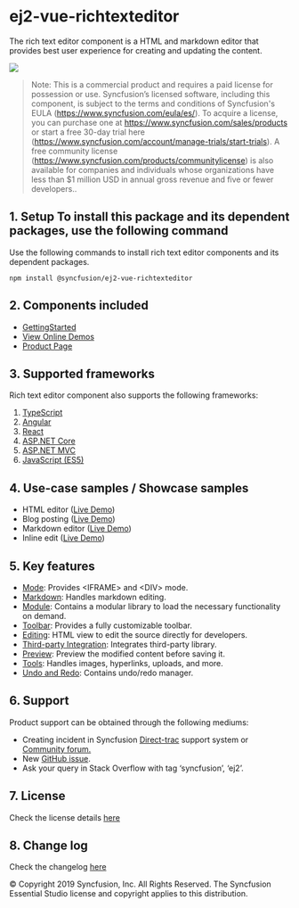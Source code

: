 # ej2-vue-richtexteditor

The rich text editor component is a HTML and markdown editor that provides best user experience for creating and updating the content.

![](../../ReadMe_Images/RTE.GIF)


>Note: This is a commercial product and requires a paid license for possession or use. Syncfusion’s licensed software, including this component, is subject to the terms and conditions of Syncfusion's EULA (https://www.syncfusion.com/eula/es/). To acquire a license, you can purchase one at https://www.syncfusion.com/sales/products or start a free 30-day trial here (https://www.syncfusion.com/account/manage-trials/start-trials).
>A free community license (https://www.syncfusion.com/products/communitylicense) is also available for companies and individuals whose organizations have less than $1 million USD in annual gross revenue and five or fewer developers..

## 1. Setup To install this package and its dependent packages, use the following command

Use the following commands to install rich text editor components and its dependent packages.

```
npm install @syncfusion/ej2-vue-richtexteditor

```

## 2. Components included

* [GettingStarted](https://ej2.syncfusion.com/vue/documentation/rich-text-editor/getting-started.html)
* [View Online Demos](https://ej2.syncfusion.com/vue/demos/#/material/rich-text-editor/tools.html)
* [Product Page](https://www.syncfusion.com/products/vue/rich-text-editor)

## 3. Supported frameworks

Rich text editor component also supports the following frameworks:
1.  [TypeScript](https://ej2.syncfusion.com/demos/#/material/rich-text-editor/tools.html)
2.	[Angular](https://ej2.syncfusion.com/angular/demos/#/material/rich-text-editor/tools)
3.	[React](https://ej2.syncfusion.com/react/demos/#/material/rich-text-editor/tools)
4.	[ASP.NET Core](https://ej2.syncfusion.com/aspnetcore/RichTextEditor/Overview#/material)
5.	[ASP.NET MVC](https://ej2.syncfusion.com/aspnetmvc/RichTextEditor/Overview#/material)
6.	[JavaScript (ES5)](https://ej2.syncfusion.com/javascript/demos/#/material/rich-text-editor/tools.html)

## 4. Use-case samples / Showcase samples

* HTML editor ([Live Demo](https://ej2.syncfusion.com/vue/demos/#/material/rich-text-editor/tools.html))
* Blog posting ([Live Demo](https://ej2.syncfusion.com/vue/demos/#/material/rich-text-editor/blog-posting.html))
* Markdown editor ([Live Demo](https://ej2.syncfusion.com/vue/demos/#/material/rich-text-editor/markdown-editor.html))
* Inline edit ([Live Demo](https://ej2.syncfusion.com/vue/demos/#/material/rich-text-editor/inline.html))

## 5. Key features

* [Mode](https://ej2.syncfusion.com/vue/demos/#/material/rich-text-editor/iframe.html): Provides &lt;IFRAME&gt; and &lt;DIV&gt; mode.
* [Markdown](https://ej2.syncfusion.com/vue/demos/#/material/rich-text-editor/markdown-preview.html): Handles markdown editing.
* [Module](https://ej2.syncfusion.com/vue/documentation/rich-text-editor/getting-started#module-injection): Contains a modular library to load the necessary functionality on demand.
* [Toolbar](https://ej2.syncfusion.com/vue/demos/#/material/rich-text-editor/types.html): Provides a fully customizable toolbar.
* [Editing](https://ej2.syncfusion.com/vue/documentation/rich-text-editor/miscellaneous#code-view): HTML view to edit the source directly for developers.
* [Third-party Integration](https://ej2.syncfusion.com/vue/documentation/rich-text-editor/third-party-integration): Integrates third-party library.
* [Preview](https://ej2.syncfusion.com/vue/demos/#/material/rich-text-editor/markdown-preview.html): Preview the modified content before saving it.
* [Tools](https://ej2.syncfusion.com/vue/documentation/rich-text-editor/toolbar#toolbar-items): Handles images, hyperlinks, uploads, and more.
* [Undo and Redo](https://ej2.syncfusion.com/vue/documentation/rich-text-editor/miscellaneous#undoredo-manager): Contains undo/redo manager.


## 6. Support

Product support can be obtained through the following mediums:
* Creating incident in Syncfusion [Direct-trac](https://www.syncfusion.com/support/directtrac/incidents?utm_source=npm&utm_campaign=richtexteditor) support system or [Community forum.](https://www.syncfusion.com/forums/essential-js2?utm_source=npm&utm_campaign=richtexteditor)
* New [GitHub issue](https://github.com/syncfusion/ej2-vue-ui-components/issues/new).
* Ask your query in Stack Overflow with tag ‘syncfusion’, ‘ej2’.
 
## 7. License 
Check the license details [here](https://github.com/syncfusion/ej2/blob/master/license?utm_source=npm&utm_campaign=dropdown)

## 8. Change log 
 Check the changelog [here](https://github.com/syncfusion/ej2-vue-ui-components/blob/master/components/richtexteditor/CHANGELOG.md)

© Copyright 2019 Syncfusion, Inc. All Rights Reserved. The Syncfusion Essential Studio license and copyright applies to this distribution.